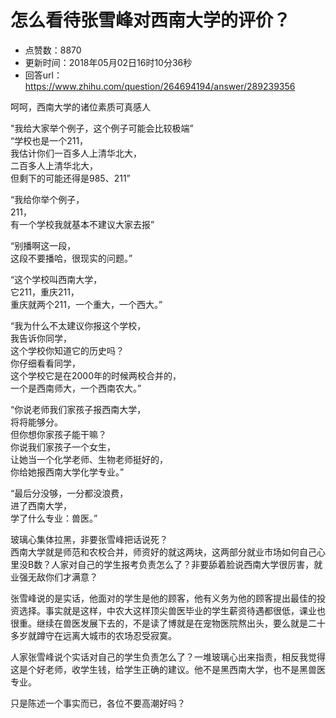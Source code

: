 # 怎么看待张雪峰对西南大学的评价？
- 点赞数：8870
- 更新时间：2018年05月02日16时10分36秒
- 回答url：https://www.zhihu.com/question/264694194/answer/289239356
<body>
 <p data-pid="4uEVm5HA">呵呵，西南大学的诸位素质可真感人</p>
 <p data-pid="KKazCXGH">"我给大家举个例子，这个例子可能会比较极端”<br>
  “学校也是一个211，<br>
  我估计你们一百多人上清华北大，<br>
  二百多人上清华北大，<br>
  但剩下的可能还得是985、211”</p>
 <p data-pid="sBlq7UOR">“我给你举个例子，<br>
  211，<br>
  有一个学校我就基本不建议大家去报”</p>
 <p data-pid="HP6C-uVU">“别播啊这一段，<br>
  这段不要播哈，很现实的问题。”</p>
 <p data-pid="4UMESb4H">“这个学校叫西南大学，<br>
  它211，重庆211，<br>
  重庆就两个211，一个重大，一个西大。”</p>
 <p data-pid="FuPGJB9p">“我为什么不太建议你报这个学校，<br>
  我告诉你同学，<br>
  这个学校你知道它的历史吗？<br>
  你仔细看看同学，<br>
  这个学校它是在2000年的时候两校合并的，<br>
  一个是西南师大，一个西南农大。”</p>
 <p data-pid="SOZDkv_r">“你说老师我们家孩子报西南大学，<br>
  将将能够分。<br>
  但你想你家孩子能干嘛？<br>
  你说我们家孩子一个女生，<br>
  让她当一个化学老师、生物老师挺好的，<br>
  你给她报西南大学化学专业。”</p>
 <p data-pid="3kVYb_zj">“最后分没够，一分都没浪费，<br>
  进了西南大学，<br>
  学了什么专业：兽医。”</p>
 <p data-pid="uCPXfbvr">玻璃心集体拉黑，非要张雪峰把话说死？<br>
  西南大学就是师范和农校合并，师资好的就这两块，这两部分就业市场如何自己心里没B数？人家对自己的学生报考负责怎么了？非要舔着脸说西南大学很厉害，就业强无敌你们才满意？</p>
 <p data-pid="1CUON9ws">张雪峰说的是实话，他面对的学生是他的顾客，他有义务为他的顾客提出最佳的投资选择。事实就是这样，中农大这样顶尖兽医毕业的学生薪资待遇都很低，课业也很重。继续在兽医发展下去的，不是读了博就是在宠物医院熬出头，要么就是二十多岁就蹲守在远离大城市的农场忍受寂寞。</p>
 <p data-pid="ILbS_MYM">人家张雪峰说个实话对自己的学生负责怎么了？一堆玻璃心出来指责，相反我觉得这是个好老师，收学生钱，给学生正确的建议。他不是黑西南大学，也不是黑兽医专业。</p>
 <p data-pid="x9vCz6FZ">只是陈述一个事实而已，各位不要高潮好吗？</p>
</body>